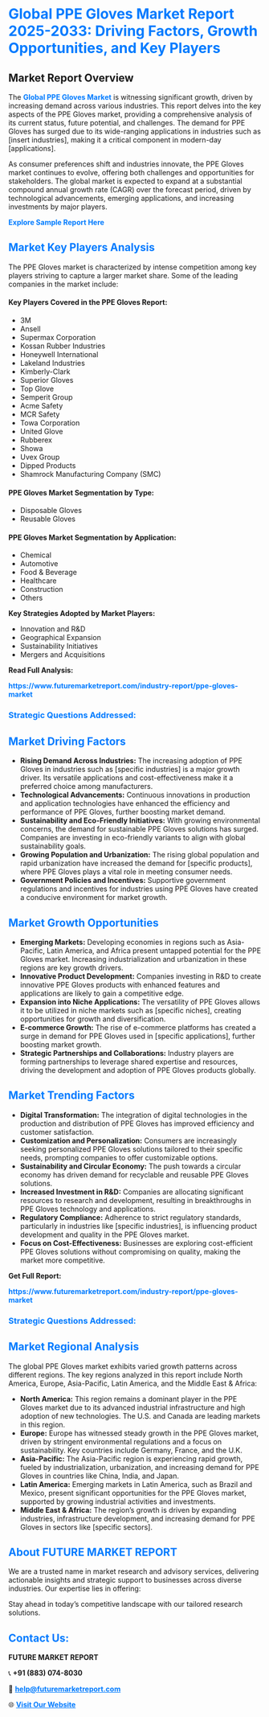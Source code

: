 <h1 style="color: #007BFF;">Global PPE Gloves Market Report 2025-2033: Driving Factors, Growth Opportunities, and Key Players</h1>

<section id="overview">
<h2>Market Report Overview</h2>
<p>The <a href="https://www.futuremarketreport.com/industry-report/ppe-gloves-market" style="color: #007BFF; text-decoration: none;"><strong>Global PPE Gloves Market</strong></a> is witnessing significant growth, driven by increasing demand across various industries. This report delves into the key aspects of the PPE Gloves market, providing a comprehensive analysis of its current status, future potential, and challenges. The demand for PPE Gloves has surged due to its wide-ranging applications in industries such as [insert industries], making it a critical component in modern-day [applications].</p>
<p>As consumer preferences shift and industries innovate, the PPE Gloves market continues to evolve, offering both challenges and opportunities for stakeholders. The global market is expected to expand at a substantial compound annual growth rate (CAGR) over the forecast period, driven by technological advancements, emerging applications, and increasing investments by major players.</p>
</section>

<section id="overview">
<p><a href="https://www.futuremarketreport.com/request-sample/reportId=84775" style="color: #007BFF; text-decoration: none;"><strong>Explore Sample Report Here</strong></a></p>
</section>

<section id="key-players">
<h2 style="color: #007BFF;">Market Key Players Analysis</h2>
<p>The PPE Gloves market is characterized by intense competition among key players striving to capture a larger market share. Some of the leading companies in the market include:</p>
<h4>Key Players Covered in the PPE Gloves Report:</h4>
<ul><li>3M</li><li>Ansell</li><li>Supermax Corporation</li><li>Kossan Rubber Industries</li><li>Honeywell International</li><li>Lakeland Industries</li><li>Kimberly-Clark</li><li>Superior Gloves</li><li>Top Glove</li><li>Semperit Group</li><li>Acme Safety</li><li>MCR Safety</li><li>Towa Corporation</li><li>United Glove</li><li>Rubberex</li><li>Showa</li><li>Uvex Group</li><li>Dipped Products</li><li>Shamrock Manufacturing Company (SMC)</li></ul>
<h4>PPE Gloves Market Segmentation by Type:</h4>
<ul><li>Disposable Gloves</li><li>Reusable Gloves</li></ul>

<h4>PPE Gloves Market Segmentation by Application:</h4>
<ul><li>Chemical</li><li>Automotive</li><li>Food &amp; Beverage</li><li>Healthcare</li><li>Construction</li><li>Others</li></ul>
<p><strong>Key Strategies Adopted by Market Players:</strong></p>
<ul>
<li>Innovation and R&D</li>
<li>Geographical Expansion</li>
<li>Sustainability Initiatives</li>
<li>Mergers and Acquisitions</li>
</ul>
</section>

<section>
<p><strong>Read Full Analysis: </strong></p><a href="https://www.futuremarketreport.com/industry-report/ppe-gloves-market" style="color: #007BFF; text-decoration: none;"><strong>https://www.futuremarketreport.com/industry-report/ppe-gloves-market</strong></a>
<h3 style="color: #007BFF;">Strategic Questions Addressed:</h3>
</section>

<section id="driving-factors">
<h2 style="color: #007BFF;">Market Driving Factors</h2>
<ul>
<li><strong>Rising Demand Across Industries:</strong> The increasing adoption of PPE Gloves in industries such as [specific industries] is a major growth driver. Its versatile applications and cost-effectiveness make it a preferred choice among manufacturers.</li>
<li><strong>Technological Advancements:</strong> Continuous innovations in production and application technologies have enhanced the efficiency and performance of PPE Gloves, further boosting market demand.</li>
<li><strong>Sustainability and Eco-Friendly Initiatives:</strong> With growing environmental concerns, the demand for sustainable PPE Gloves solutions has surged. Companies are investing in eco-friendly variants to align with global sustainability goals.</li>
<li><strong>Growing Population and Urbanization:</strong> The rising global population and rapid urbanization have increased the demand for [specific products], where PPE Gloves plays a vital role in meeting consumer needs.</li>
<li><strong>Government Policies and Incentives:</strong> Supportive government regulations and incentives for industries using PPE Gloves have created a conducive environment for market growth.</li>
</ul>
</section>

<section id="growth-opportunities">
<h2 style="color: #007BFF;">Market Growth Opportunities</h2>
<ul>
<li><strong>Emerging Markets:</strong> Developing economies in regions such as Asia-Pacific, Latin America, and Africa present untapped potential for the PPE Gloves market. Increasing industrialization and urbanization in these regions are key growth drivers.</li>
<li><strong>Innovative Product Development:</strong> Companies investing in R&D to create innovative PPE Gloves products with enhanced features and applications are likely to gain a competitive edge.</li>
<li><strong>Expansion into Niche Applications:</strong> The versatility of PPE Gloves allows it to be utilized in niche markets such as [specific niches], creating opportunities for growth and diversification.</li>
<li><strong>E-commerce Growth:</strong> The rise of e-commerce platforms has created a surge in demand for PPE Gloves used in [specific applications], further boosting market growth.</li>
<li><strong>Strategic Partnerships and Collaborations:</strong> Industry players are forming partnerships to leverage shared expertise and resources, driving the development and adoption of PPE Gloves products globally.</li>
</ul>
</section>

<section id="trending-factors">
<h2 style="color: #007BFF;">Market Trending Factors</h2>
<ul>
<li><strong>Digital Transformation:</strong> The integration of digital technologies in the production and distribution of PPE Gloves has improved efficiency and customer satisfaction.</li>
<li><strong>Customization and Personalization:</strong> Consumers are increasingly seeking personalized PPE Gloves solutions tailored to their specific needs, prompting companies to offer customizable options.</li>
<li><strong>Sustainability and Circular Economy:</strong> The push towards a circular economy has driven demand for recyclable and reusable PPE Gloves solutions.</li>
<li><strong>Increased Investment in R&D:</strong> Companies are allocating significant resources to research and development, resulting in breakthroughs in PPE Gloves technology and applications.</li>
<li><strong>Regulatory Compliance:</strong> Adherence to strict regulatory standards, particularly in industries like [specific industries], is influencing product development and quality in the PPE Gloves market.</li>
<li><strong>Focus on Cost-Effectiveness:</strong> Businesses are exploring cost-efficient PPE Gloves solutions without compromising on quality, making the market more competitive.</li>
</ul>
</section>

<section>
<p><strong>Get Full Report: </strong></p><a href="https://www.futuremarketreport.com/industry-report/ppe-gloves-market" style="color: #007BFF; text-decoration: none;"><strong>https://www.futuremarketreport.com/industry-report/ppe-gloves-market</strong></a>
<h3 style="color: #007BFF;">Strategic Questions Addressed:</h3>
</section>


<section id="regional-analysis">
<h2 style="color: #007BFF;">Market Regional Analysis</h2>
<p>The global PPE Gloves market exhibits varied growth patterns across different regions. The key regions analyzed in this report include North America, Europe, Asia-Pacific, Latin America, and the Middle East & Africa:</p>
<ul>
<li><strong>North America:</strong> This region remains a dominant player in the PPE Gloves market due to its advanced industrial infrastructure and high adoption of new technologies. The U.S. and Canada are leading markets in this region.</li>
<li><strong>Europe:</strong> Europe has witnessed steady growth in the PPE Gloves market, driven by stringent environmental regulations and a focus on sustainability. Key countries include Germany, France, and the U.K.</li>
<li><strong>Asia-Pacific:</strong> The Asia-Pacific region is experiencing rapid growth, fueled by industrialization, urbanization, and increasing demand for PPE Gloves in countries like China, India, and Japan.</li>
<li><strong>Latin America:</strong> Emerging markets in Latin America, such as Brazil and Mexico, present significant opportunities for the PPE Gloves market, supported by growing industrial activities and investments.</li>
<li><strong>Middle East & Africa:</strong> The region’s growth is driven by expanding industries, infrastructure development, and increasing demand for PPE Gloves in sectors like [specific sectors].</li>
</ul>
</section>

<footer>
<h2 style="color: #007BFF;">About FUTURE MARKET REPORT</h2>
<p>We are a trusted name in market research and advisory services, delivering actionable insights and strategic support to businesses across diverse industries. Our expertise lies in offering:</p>

<p>Stay ahead in today’s competitive landscape with our tailored research solutions.</p>

<h2 style="color: #007BFF;">Contact Us:</h2>
<p><strong>FUTURE MARKET REPORT</strong></p>
<p>📞 <strong>+91 (883) 074-8030</strong></p>
<p>📧 <strong><a href="mailto:help@futuremarketreport.com" style="color: #007BFF;">help@futuremarketreport.com</a></strong></p>
<p>🌐 <strong><a href="https://www.futuremarketreport.com/" style="color: #007BFF;">Visit Our Website</a></strong></p>
</footer>